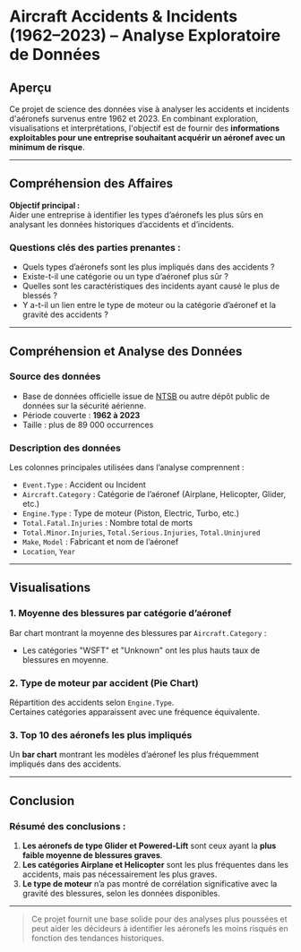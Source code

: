 # Aircraft Accidents & Incidents (1962–2023) – Analyse Exploratoire de Données

## Aperçu

Ce projet de science des données vise à analyser les accidents et incidents d'aéronefs survenus entre 1962 et 2023. En combinant exploration, visualisations et interprétations, l'objectif est de fournir des **informations exploitables pour une entreprise souhaitant acquérir un aéronef avec un minimum de risque**.

---

## Compréhension des Affaires

**Objectif principal :**  
Aider une entreprise à identifier les types d’aéronefs les plus sûrs en analysant les données historiques d’accidents et d’incidents.

### Questions clés des parties prenantes :

- Quels types d’aéronefs sont les plus impliqués dans des accidents ?
- Existe-t-il une catégorie ou un type d’aéronef plus sûr ?
- Quelles sont les caractéristiques des incidents ayant causé le plus de blessés ?
- Y a-t-il un lien entre le type de moteur ou la catégorie d’aéronef et la gravité des accidents ?

---

## Compréhension et Analyse des Données

### Source des données

- Base de données officielle issue de [NTSB](https://www.ntsb.gov) ou autre dépôt public de données sur la sécurité aérienne.
- Période couverte : **1962 à 2023**
- Taille : plus de 89 000 occurrences

### Description des données

Les colonnes principales utilisées dans l’analyse comprennent :

- `Event.Type` : Accident ou Incident
- `Aircraft.Category` : Catégorie de l’aéronef (Airplane, Helicopter, Glider, etc.)
- `Engine.Type` : Type de moteur (Piston, Electric, Turbo, etc.)
- `Total.Fatal.Injuries` : Nombre total de morts
- `Total.Minor.Injuries`, `Total.Serious.Injuries`, `Total.Uninjured`
- `Make`, `Model` : Fabricant et nom de l’aéronef
- `Location`, `Year`

---

## Visualisations

### 1. Moyenne des blessures par catégorie d’aéronef

Bar chart montrant la moyenne des blessures par `Aircraft.Category` :

- Les catégories "WSFT" et "Unknown" ont les plus hauts taux de blessures en moyenne.

### 2. Type de moteur par accident (Pie Chart)

Répartition des accidents selon `Engine.Type`.  
Certaines catégories apparaissent avec une fréquence équivalente.

### 3. Top 10 des aéronefs les plus impliqués

Un **bar chart** montrant les modèles d’aéronef les plus fréquemment impliqués dans des accidents.

---

## Conclusion

### Résumé des conclusions :

1. **Les aéronefs de type Glider et Powered-Lift** sont ceux ayant la **plus faible moyenne de blessures graves**.
2. **Les catégories Airplane et Helicopter** sont les plus fréquentes dans les accidents, mais pas nécessairement les plus graves.
3. **Le type de moteur** n’a pas montré de corrélation significative avec la gravité des blessures, selon les données disponibles.

---

> Ce projet fournit une base solide pour des analyses plus poussées et peut aider les décideurs à identifier les aéronefs les moins risqués en fonction des tendances historiques.
